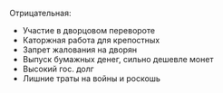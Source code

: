 Отрицательная:
- Участие в дворцовом перевороте
- Каторжная работа для крепостных
- Запрет жалования на дворян
- Выпуск бумажных денег, сильно дешевле монет
- Высокий гос. долг
- Лишние траты на войны и роскошь